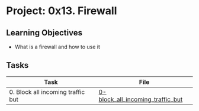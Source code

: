 # Project: 0x13. Firewall

<h2>Learning Objectives</h2>
<ul>
<li>What is a firewall and how to use it</li>
</ul>

<h2>Tasks</h2>

| Task | File |
| ---- | ---- |
| 0. Block all incoming traffic but | [0-block_all_incoming_traffic_but](./0-block_all_incoming_traffic_but) |
